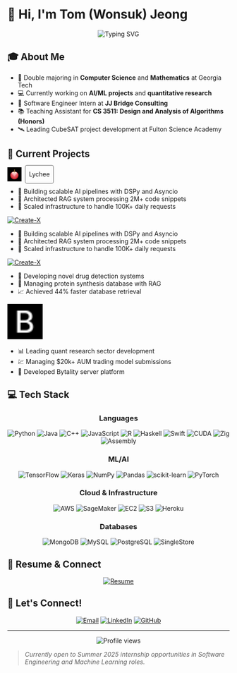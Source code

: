# 👋 Hi, I'm Tom (Wonsuk) Jeong

<div align="center">
  <img src="https://readme-typing-svg.demolab.com?font=Fira+Code&duration=3000&pause=1000&color=2F81F7&center=true&vCenter=true&width=435&lines=Software+Engineer;AI+%26+ML+Enthusiast;Mathematics+Student;Problem+Solver" alt="Typing SVG" />
</div>

## 🎓 About Me
- 🏫 Double majoring in **Computer Science** and **Mathematics** at Georgia Tech
- 💻 Currently working on **AI/ML projects** and **quantitative research**
- 🚀 Software Engineer Intern at **JJ Bridge Consulting**
- 📚 Teaching Assistant for **CS 3511: Design and Analysis of Algorithms (Honors)**
- 🛰️ Leading CubeSAT project development at Fulton Science Academy

## 🔭 Current Projects

<!-- Project 1 with small custom image and linked title -->
<div style="display: flex; align-items: center; gap: 8px; height: 32px">
  <img src="./assets/lychee.jpg" width="32" height="32" alt="Lychee">
  <a href="https://lycheeterm.com" style="display: flex; align-items: center; border: 1px solid #666; padding: 4px 8px; border-radius: 4px; text-decoration: none; height: 100%;">Lychee</a>
</div>

- 🌟 Building scalable AI pipelines with DSPy and Asyncio
- 🔗 Architected RAG system processing 2M+ code snippets
- 🚀 Scaled infrastructure to handle 100K+ daily requests

[![Create-X](https://img.shields.io/badge/Create--X-Research-00ff00?style=for-the-badge&logo=data:image/svg+xml;base64,PHN2ZyB4bWxucz0iaHR0cDovL3d3dy53My5vcmcvMjAwMC9zdmciIHZpZXdCb3g9IjAgMCAyNCAyNCI+PC9zdmc+)](https://github.com/yourusername/create-x)
- 🌟 Building scalable AI pipelines with DSPy and Asyncio
- 🔗 Architected RAG system processing 2M+ code snippets
- 🚀 Scaled infrastructure to handle 100K+ daily requests

[![Create-X](https://img.shields.io/badge/Create--X-Research-00ff00?style=for-the-badge&logo=data:image/svg+xml;base64,PHN2ZyB4bWxucz0iaHR0cDovL3d3dy53My5vcmcvMjAwMC9zdmciIHZpZXdCb3g9IjAgMCAyNCAyNCI+PC9zdmc+)](https://github.com/yourusername/create-x)
- 🧬 Developing novel drug detection systems
- 🔬 Managing protein synthesis database with RAG
- 📈 Achieved 44% faster database retrieval

<!-- Bytality Project with favicon -->
<img src="./assets/favicon.png" width="80" alt="Bytality">

- 📊 Leading quant research sector development
- 💹 Managing $20k+ AUM trading model submissions
- 🎯 Developed Bytality server platform

</div>

## 💻 Tech Stack

<div align="center">

### Languages
![Python](https://img.shields.io/badge/Python-3776AB?style=for-the-badge&logo=python&logoColor=white)
![Java](https://img.shields.io/badge/Java-ED8B00?style=for-the-badge&logo=openjdk&logoColor=white)
![C++](https://img.shields.io/badge/C++-00599C?style=for-the-badge&logo=c%2B%2B&logoColor=white)
![JavaScript](https://img.shields.io/badge/JavaScript-F7DF1E?style=for-the-badge&logo=javascript&logoColor=black)
![R](https://img.shields.io/badge/R-276DC3?style=for-the-badge&logo=r&logoColor=white)
![Haskell](https://img.shields.io/badge/Haskell-5D4F85?style=for-the-badge&logo=haskell&logoColor=white)
![Swift](https://img.shields.io/badge/SwiftUI-F05138?style=for-the-badge&logo=swift&logoColor=white)
![CUDA](https://img.shields.io/badge/CUDA-76B900?style=for-the-badge&logo=nvidia&logoColor=white)
![Zig](https://img.shields.io/badge/Zig-F7A41D?style=for-the-badge&logo=zig&logoColor=white)
![Assembly](https://img.shields.io/badge/Assembly-654FF0?style=for-the-badge&logo=assembly&logoColor=white)

### ML/AI
![TensorFlow](https://img.shields.io/badge/TensorFlow-FF6F00?style=for-the-badge&logo=tensorflow&logoColor=white)
![Keras](https://img.shields.io/badge/Keras-D00000?style=for-the-badge&logo=keras&logoColor=white)
![NumPy](https://img.shields.io/badge/NumPy-013243?style=for-the-badge&logo=numpy&logoColor=white)
![Pandas](https://img.shields.io/badge/Pandas-150458?style=for-the-badge&logo=pandas&logoColor=white)
![scikit-learn](https://img.shields.io/badge/ScikitLearn-F7931E?style=for-the-badge&logo=scikit-learn&logoColor=white)
![PyTorch](https://img.shields.io/badge/PyTorch-EE4C2C?style=for-the-badge&logo=pytorch&logoColor=white)

### Cloud & Infrastructure
![AWS](https://img.shields.io/badge/AWS-232F3E?style=for-the-badge&logo=amazon-aws&logoColor=white)
![SageMaker](https://img.shields.io/badge/SageMaker-FF9900?style=for-the-badge&logo=amazon-aws&logoColor=white)
![EC2](https://img.shields.io/badge/EC2-FF9900?style=for-the-badge&logo=amazon-aws&logoColor=white)
![S3](https://img.shields.io/badge/S3-569A31?style=for-the-badge&logo=amazon-s3&logoColor=white)
![Heroku](https://img.shields.io/badge/Heroku-430098?style=for-the-badge&logo=heroku&logoColor=white)

### Databases
![MongoDB](https://img.shields.io/badge/MongoDB-4EA94B?style=for-the-badge&logo=mongodb&logoColor=white)
![MySQL](https://img.shields.io/badge/MySQL-4479A1?style=for-the-badge&logo=mysql&logoColor=white)
![PostgreSQL](https://img.shields.io/badge/PostgreSQL-316192?style=for-the-badge&logo=postgresql&logoColor=white)
![SingleStore](https://img.shields.io/badge/SingleStore-AA00FF?style=for-the-badge&logo=singlestore&logoColor=white)

</div>

## 📄 Resume & Connect
<div align="center">

[![Resume](https://img.shields.io/badge/Resume-View%20PDF-blue?style=for-the-badge&logo=adobe-acrobat-reader)](./resume/wjeong_resume.pdf)

</div>

## 🤝 Let's Connect!

<div align="center">

[![Email](https://img.shields.io/badge/Email-wjeong42%40gatech.edu-D14836?style=for-the-badge&logo=gmail&logoColor=white)](mailto:wjeong42@gatech.edu)
[![LinkedIn](https://img.shields.io/badge/LinkedIn-0077B5?style=for-the-badge&logo=linkedin&logoColor=white)](https://linkedin.com/in/yourlinkedin)
[![GitHub](https://img.shields.io/badge/GitHub-100000?style=for-the-badge&logo=github&logoColor=white)](https://github.com/yourgithub)

</div>

---

<div align="center">
  <img src="https://komarev.com/ghpvc/?username=yourusername&color=blueviolet&style=flat-square" alt="Profile views" />
</div>

> *Currently open to Summer 2025 internship opportunities in Software Engineering and Machine Learning roles.*